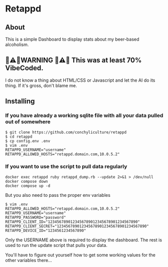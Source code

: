 # Retappd 

## About

This is a simple Dashboard to display stats about my beer-based alcoholism.

## 🚨⚠️🚨WARNING 🚨⚠️🚨 This was at least 70% VibeCoded.


I do not know a thing about HTML/CSS or Javascript and let the AI do its thing. If it's gross, don't blame me.

## Installing

### If you have already a working sqlite file with all your data pulled out of somewhere


```
$ git clone https://github.com/conchyliculture/retappd
$ cd retappd
$ cp config.env .env
$ vim .env
RETAPPD_USERNAME="username"
RETAPPD_ALLOWED_HOSTS="retappd.domain.com,10.0.5.2"
```

### If you want to use the script to pull data regularly

```
docker exec retappd ruby retappd_dump.rb --update 2>&1 > /dev/null
docker compose down
docker compose up -d
```

But you also need to pass the proper env variables

```
$ vim .env
RETAPPD_ALLOWED_HOSTS="retappd.domain.com,10.0.5.2"
RETAPPD_USERNAME="username"
RETAPPD_PASSWORD="password"
RETAPPD_CLIENT_ID="1234567890123456789012345678901234567890"
RETAPPD_CLIENT_SECRET="1234567890123456789012345678901234567890"
RETAPPD_DEVICE_ID="1234561234567890"
```

Only the USERNAME above is required to display the dashboard. The rest is used to run the update script that pulls your data.

You'll have to figure out yourself how to get some working values for the  other variables there...
